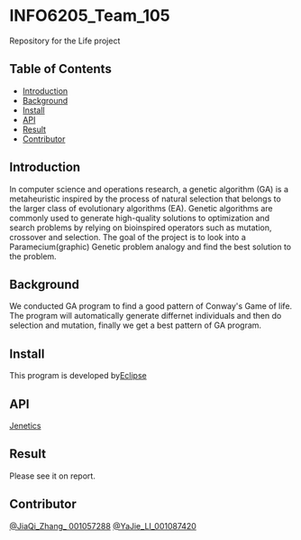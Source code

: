 # INFO6205_Team_105
Repository for the Life project

## Table of Contents

- [Introduction](#introduction)
- [Background](#background)
- [Install](#install)
- [API](#API)
- [Result](#Result)
- [Contributor](#contributor)

## Introduction
In computer science and operations research, a genetic algorithm (GA) is a metaheuristic inspired by the process of natural selection that belongs to the larger class of evolutionary algorithms (EA). Genetic algorithms are commonly used to generate high-quality solutions to optimization and search problems by relying on bioinspired operators such as mutation, crossover and selection. The goal of the project is to look into a Paramecium(graphic) Genetic problem analogy and find the best solution to the problem.

## Background
We conducted GA program to find a good pattern of Conway's Game of life. The program will automatically generate differnet individuals and then do selection and mutation, finally we get a best pattern of GA program.

## Install
This program is developed by[Eclipse](https://www.eclipse.org/downloads/)

## API

[Jenetics](http://jenetics.io/)

## Result

Please see it on report.


## Contributor

[@JiaQi_Zhang_ 001057288](https://github.com/JamylSarum)
[@YaJie_LI_001087420](https://github.com/yajie-li)
